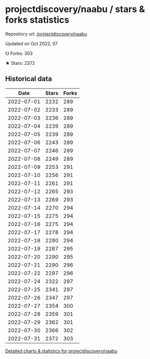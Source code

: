 # projectdiscovery/naabu / stars & forks statistics

Repository url: [/projectdiscovery/naabu](https://github.com/projectdiscovery/naabu)

Updated on Oct 2022, 07

☋ Forks: 303

★ Stars: 2372

## Historical data
| Date | Stars | Forks |
|------|-------|-------|
| 2022-07-01 | 2232 | 289 | 
| 2022-07-02 | 2233 | 289 | 
| 2022-07-03 | 2236 | 289 | 
| 2022-07-04 | 2239 | 289 | 
| 2022-07-05 | 2239 | 289 | 
| 2022-07-06 | 2243 | 289 | 
| 2022-07-07 | 2246 | 289 | 
| 2022-07-08 | 2249 | 289 | 
| 2022-07-09 | 2253 | 291 | 
| 2022-07-10 | 2256 | 291 | 
| 2022-07-11 | 2261 | 291 | 
| 2022-07-12 | 2265 | 293 | 
| 2022-07-13 | 2269 | 293 | 
| 2022-07-14 | 2270 | 294 | 
| 2022-07-15 | 2275 | 294 | 
| 2022-07-16 | 2275 | 294 | 
| 2022-07-17 | 2278 | 294 | 
| 2022-07-18 | 2280 | 294 | 
| 2022-07-19 | 2287 | 295 | 
| 2022-07-20 | 2290 | 295 | 
| 2022-07-21 | 2290 | 296 | 
| 2022-07-22 | 2297 | 296 | 
| 2022-07-24 | 2322 | 297 | 
| 2022-07-25 | 2341 | 297 | 
| 2022-07-26 | 2347 | 297 | 
| 2022-07-27 | 2354 | 300 | 
| 2022-07-28 | 2359 | 301 | 
| 2022-07-29 | 2362 | 301 | 
| 2022-07-30 | 2366 | 302 | 
| 2022-07-31 | 2372 | 303 | 


[Detailed charts & statistics for projectdiscovery/naabu](https://reviewgithub.com/rep/projectdiscovery/naabu)
